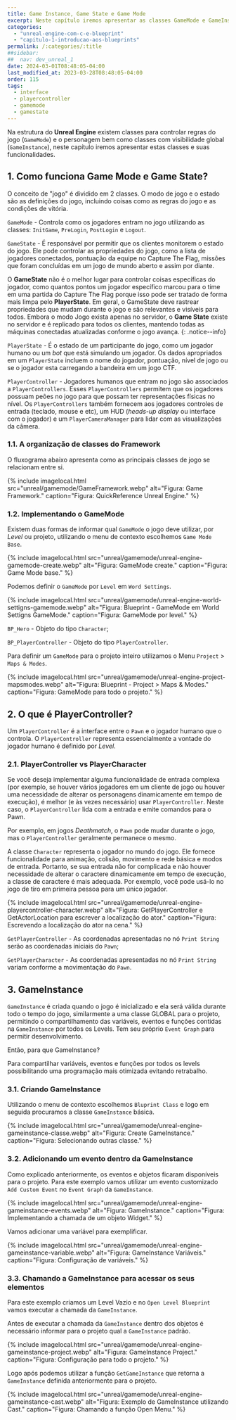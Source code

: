 ```yaml
---
title: Game Instance, Game State e Game Mode
excerpt: Neste capítulo iremos apresentar as classes GameMode e GameInstance com suas funcionalidades.
categories: 
  - "unreal-engine-com-c-e-blueprint"
  - "capitulo-1-introducao-aos-blueprints"
permalink: /:categories/:title
##sidebar:
##  nav: dev_unreal_1
date: 2024-03-01T08:48:05-04:00
last_modified_at: 2023-03-28T08:48:05-04:00
order: 115
tags:
  - interface
  - playercontroller
  - gamemode
  - gamestate
---
```


Na estrutura do **Unreal Engine** existem classes para controlar regras do jogo (`GameMode`) e o personagem bem como classes com visibilidade global (`GameInstance`), neste capítulo iremos apresentar estas classes e suas funcionalidades.

## 1. Como funciona Game Mode e Game State?

O conceito de "jogo" é dividido em 2 classes. O modo de jogo e o estado são as definições do jogo, incluindo coisas como as regras do jogo e as condições de vitória.

`GameMode` - Controla como os jogadores entram no jogo utilizando as classes: `InitGame`, `PreLogin`, `PostLogin` e `Logout`.

`GameState` - É responsável por permitir que os clientes monitorem o estado do jogo.  Ele pode controlar as propriedades do jogo, como a lista de jogadores conectados, pontuação da equipe no Capture The Flag, missões que foram concluídas em um jogo de mundo aberto e assim por diante.

O **GameState** não é o melhor lugar para controlar coisas específicas do jogador, como quantos pontos um jogador específico marcou para o time em uma partida do Capture The Flag porque isso pode ser tratado de forma mais limpa pelo **PlayerState**. Em geral, o GameState deve rastrear propriedades que mudam durante o jogo e são relevantes e visíveis para todos. Embora o modo Jogo exista apenas no servidor, o **Game State** existe no servidor e é replicado para todos os clientes, mantendo todas as máquinas conectadas atualizadas conforme o jogo avança.
{: .notice--info}  

`PlayerState` - É o estado de um participante do jogo, como um jogador humano ou um *bot* que está simulando um jogador. Os dados apropriados em um `PlayerState` incluem o nome do jogador, pontuação, nível de jogo ou se o jogador esta carregando a bandeira em um jogo CTF.

`PlayerController` -  Jogadores humanos que entram no jogo são associados a `PlayerControllers`. Esses `PlayerControllers` permitem que os jogadores possuam peões no jogo para que possam ter representações físicas no nível. Os `PlayerControllers` também fornecem aos jogadores controles de entrada (teclado, mouse e etc), um HUD (*heads-up display* ou interface com o jogador) e um `PlayerCameraManager` para lidar com as visualizações da câmera.

### 1.1. A organização de classes do Framework

O fluxograma abaixo apresenta como as principais classes de jogo se relacionam entre si.

{% include imagelocal.html
    src="unreal/gamemode/GameFramework.webp"
    alt="Figura: Game Framework."
    caption="Figura: QuickReference Unreal Engine."
%}

### 1.2. Implementando o GameMode

Existem duas formas de informar qual `GameMode` o jogo deve utilizar, por *Level* ou projeto, utilizando o menu de contexto escolhemos `Game Mode Base`.

{% include imagelocal.html
    src="unreal/gamemode/unreal-engine-gamemode-create.webp"
    alt="Figura: GameMode create."
    caption="Figura: Game Mode base."
%}

Podemos definir o `GameMode` por `Level` em `Word Settings`.

{% include imagelocal.html
    src="unreal/gamemode/unreal-engine-world-settigns-gamemode.webp"
    alt="Figura: Blueprint - GameMode em World Settigns GameMode."
    caption="Figura: GameMode por level."
%}

`BP_Hero` - Objeto do tipo `Character`;

`BP_PlayerController` - Objeto do tipo `PlayerController`.

Para definir um `GameMode` para o projeto inteiro utilizamos o Menu `Project` > `Maps & Modes`.

{% include imagelocal.html
    src="unreal/gamemode/unreal-engine-project-mapsmodes.webp"
    alt="Figura: Blueprint - Project > Maps & Modes."
    caption="Figura: GameMode para todo o projeto."
%}

## 2. O que é PlayerController?

Um `PlayerController` é a interface entre o `Pawn` e o jogador humano que o controla. O `PlayerController` representa essencialmente a vontade do jogador humano é definido por *Level*.

### 2.1. PlayerController vs  PlayerCharacter

Se você deseja implementar alguma funcionalidade de entrada complexa (por exemplo, se houver vários jogadores em um cliente de jogo ou houver uma necessidade de alterar os personagens dinamicamente em tempo de execução), é melhor (e às vezes necessário) usar `PlayerController`. Neste caso, o `PlayerController` lida com a entrada e emite comandos para o Pawn.

Por exemplo, em jogos *Deathmatch*, o `Pawn` pode mudar durante o jogo, mas o `PlayerController` geralmente permanece o mesmo.

A classe `Character` representa o jogador no mundo do jogo. Ele fornece funcionalidade para animação, colisão, movimento e rede básica e modos de entrada. Portanto, se sua entrada não for complicada e não houver necessidade de alterar o caractere dinamicamente em tempo de execução, a classe de caractere é mais adequada. Por exemplo, você pode usá-lo no jogo de tiro em primeira pessoa para um único jogador.

{% include imagelocal.html
    src="unreal/gamemode/unreal-engine-playercontroller-character.webp"
    alt="Figura: GetPlayerController e GetActorLocation para escrever a localização do ator."
    caption="Figura: Escrevendo a localização do ator na cena."
%}

`GetPlayerController` - As coordenadas apresentadas no nó `Print String` serão as coordenadas iniciais do `Pawn`;

`GetPlayerCharacter` - As coordenadas apresentadas no nó `Print String` variam conforme a movimentação do `Pawn`.

## 3. GameInstance

`GameInstance` é criada quando o jogo é inicializado e ela será válida durante todo o tempo do jogo, similarmente a uma classe GLOBAL para o projeto, permitindo o compartilhamento das variáveis, eventos e funções contidas na `GameInstance` por todos os Levels.
Tem seu próprio `Event Graph` para permitir desenvolvimento.  

Então, para que GameInstance?

Para compartilhar variáveis, eventos e funções por todos os levels possibilitando uma programação mais otimizada evitando retrabalho.

### 3.1. Criando GameInstance

Utilizando o menu de contexto escolhemos `Bluprint Class` e logo em seguida procuramos a classe `GameInstance` básica.

{% include imagelocal.html
    src="unreal/gamemode/unreal-engine-gameinstance-classe.webp"
    alt="Figura: Create GameInstance."
    caption="Figura: Selecionando outras classe."
%}

### 3.2. Adicionando um evento dentro da GameInstance

Como explicado anteriormente, os eventos e objetos ficaram disponíveis para o projeto. Para este exemplo vamos utilizar um evento customizado `Add Custom Event` no `Event Graph` da `GameInstance`.

{% include imagelocal.html
    src="unreal/gamemode/unreal-engine-gameinstance-events.webp"
    alt="Figura: GameInstance."
    caption="Figura: Implementando a chamada de um objeto Widget."
%}

Vamos adicionar uma variável para exemplificar.

{% include imagelocal.html
    src="unreal/gamemode/unreal-engine-gameinstance-variable.webp"
    alt="Figura: GameInstance Variáveis."
    caption="Figura: Configuração de variáveis."
%}

### 3.3. Chamando a GameInstance para acessar os seus elementos

Para este exemplo criamos um Level Vazio e no `Open Level Blueprint` vamos executar a chamada da `GameInstance`.

Antes de executar a chamada da `GameInstance` dentro dos objetos é necessário informar para o projeto qual a `GameInstance` padrão.

{% include imagelocal.html
    src="unreal/gamemode/unreal-engine-gameinstance-project.webp"
    alt="Figura: GameInstance Project."
    caption="Figura: Configuração para todo o projeto."
%}

Logo após podemos utilizar a função `GetGameInstance` que retorna a `GameInstance` definida anteriormente para o projeto.

{% include imagelocal.html
    src="unreal/gamemode/unreal-engine-gameinstance-cast.webp"
    alt="Figura: Exemplo de GameInstance utilizando Cast."
    caption="Figura: Chamando a função Open Menu."
%}
